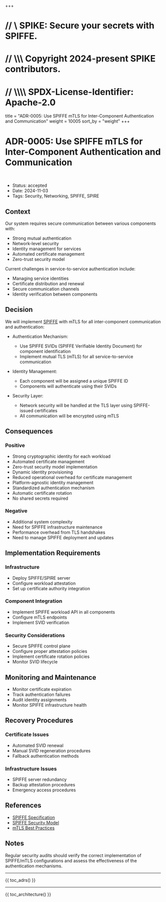 +++
# //    \\ SPIKE: Secure your secrets with SPIFFE.
# //  \\\\\ Copyright 2024-present SPIKE contributors.
# // \\\\\\\ SPDX-License-Identifier: Apache-2.0

title = "ADR-0005: Use SPIFFE mTLS for Inter-Component Authentication and Communication"
weight = 10005
sort_by = "weight"
+++

# ADR-0005: Use SPIFFE mTLS for Inter-Component Authentication and Communication

<br style="clear:both" />

- Status: accepted
- Date: 2024-11-03
- Tags: Security, Networking, SPIFFE, SPIRE

## Context

Our system requires secure communication between various components with:
* Strong mutual authentication
* Network-level security
* Identity management for services
* Automated certificate management
* Zero-trust security model

Current challenges in service-to-service authentication include:
* Managing service identities
* Certificate distribution and renewal
* Secure communication channels
* Identity verification between components

## Decision

We will implement [SPIFFE][spiffe] with mTLS for all inter-component 
communication and authentication:

[spiffe]: https://spiffe.io/

* Authentication Mechanism:
  * Use SPIFFE SVIDs (SPIFFE Verifiable Identity Document) for component identification
  * Implement mutual TLS (mTLS) for all service-to-service communication

* Identity Management:
  * Each component will be assigned a unique SPIFFE ID
  * Components will authenticate using their SVIDs

* Security Layer:
  * Network security will be handled at the TLS layer using SPIFFE-issued certificates
  * All communication will be encrypted using mTLS

## Consequences

### Positive

* Strong cryptographic identity for each workload
* Automated certificate management
* Zero-trust security model implementation
* Dynamic identity provisioning
* Reduced operational overhead for certificate management
* Platform-agnostic identity management
* Standardized authentication mechanism
* Automatic certificate rotation
* No shared secrets required

### Negative

* Additional system complexity
* Need for SPIFFE infrastructure maintenance
* Performance overhead from TLS handshakes
* Need to manage SPIFFE deployment and updates

## Implementation Requirements

### Infrastructure

* Deploy SPIFFE/SPIRE server
* Configure workload attestation
* Set up certificate authority integration

### Component Integration

* Implement SPIFFE workload API in all components
* Configure mTLS endpoints
* Implement SVID verification

### Security Considerations

* Secure SPIFFE control plane
* Configure proper attestation policies
* Implement certificate rotation policies
* Monitor SVID lifecycle

## Monitoring and Maintenance

* Monitor certificate expiration
* Track authentication failures
* Audit identity assignments
* Monitor SPIFFE infrastructure health

## Recovery Procedures

### Certificate Issues

* Automated SVID renewal
* Manual SVID regeneration procedures
* Fallback authentication methods

### Infrastructure Issues

* SPIFFE server redundancy
* Backup attestation procedures
* Emergency access procedures

## References

* [SPIFFE Specification](https://spiffe.io/specs/)
* [SPIFFE Security Model](https://spiffe.io/docs/latest/spiffe-about/spiffe-concepts/)
* [mTLS Best Practices](https://www.ietf.org/rfc/rfc5246.txt)

## Notes

Regular security audits should verify the correct implementation of SPIFFE/mTLS 
configurations and assess the effectiveness of the authentication mechanisms.

----

{{ toc_adrs() }}

----

{{ toc_architecture() }}
